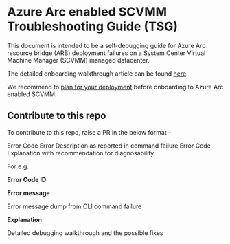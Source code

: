 # Azure Arc enabled SCVMM Troubleshooting Guide (TSG)

This document is intended to be a self-debugging guide for Azure Arc resource bridge (ARB) deployment failures on a System Center Virtual Machine Manager (SCVMM) managed datacenter.

The detailed onboarding walkthrough article can be found [here](https://learn.microsoft.com/en-us/azure/azure-arc/system-center-virtual-machine-manager/quickstart-connect-system-center-virtual-machine-manager-to-arc).

We recommend to [plan for your deployment](https://learn.microsoft.com/en-us/azure/azure-arc/system-center-virtual-machine-manager/support-matrix-for-system-center-virtual-machine-manager) before onboarding to Azure Arc enabled SCVMM.

## Contribute to this repo

To contribute to this repo, raise a PR in the below format -

Error Code
Error Description as reported in command failure
Error Code Explanation with recommendation for diagnosability

For e.g.

**Error Code ID** 

**Error message**

Error message dump from CLI command failure

**Explanation**

Detailed debugging walkthrough and the possible fixes





